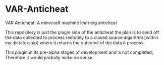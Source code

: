 # VAR-Anticheat
VAR Anticheat: A minecraft machine learning anticheat

This repositery is just the plugin side of the anticheat the plan is to send off the data collected to process remotely to a closed source algarithm [within my dictatorship] where it returns the outcome of the data it process

This plugin in its pre-alpha stages of development and is not completed; Therefore it would probally make no sense
